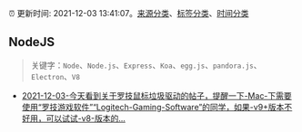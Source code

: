 :alarm_clock: 更新时间: 2021-12-03 13:41:07。[来源分类](../README.md)、[标签分类](../TAGS.md)、[时间分类](../TIMELINE.md)

## NodeJS


> 关键字：`Node`、`Node.js`、`Express`、`Koa`、`egg.js`、`pandora.js`、`Electron`、`V8`



- [2021-12-03-今天看到关于罗技鼠标垃圾驱动的帖子，提醒一下-Mac-下需要使用“罗技游戏软件”“Logitech-Gaming-Software”的同学，如果-v9+版本不好用，可以试试-v8-版本的...](https://www.v2ex.com/t/819888) 
